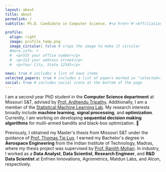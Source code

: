 ```yaml
---
layout: about
title: about
permalink: /
subtitle: Ph.D. Candidate in Computer Science. #<a href='#'>Affiliations</a>. Address. Contacts. Motto. Etc.

profile:
  align: right
  image: profile_temp.png
  image_circular: false # crops the image to make it circular
  #more_info: >
  #  <p>555 your office number</p>
  #  <p>123 your address street</p>
  #  <p>Your City, State 12345</p>

news: true # includes a list of news items
selected_papers: true # includes a list of papers marked as "selected={true}"
social: true # includes social icons at the bottom of the page
---
```


I am a second year PhD student in the **Computer Science department** at Missouri S&T, advised by [Prof. Ardhendu Tripathy](https://astripathy.github.io). Additionally, I am a member of the [Statistical Machine Learning Lab](https://sites.mst.edu/smilelab/). My research interests broadly include **machine learning**, **signal processing**, and **optimization**. Currently, I am working on developing **sequential decision making algorithms** for multi-armed bandits and black-box optimization. 🤖

Previously, I obtained my Master's thesis from Missouri S&T under the guidance of [Prof. Thomas Tie Luo](https://tluocs.github.io). I earned my Bachelor's degree in **Aerospace Engineering** from the Indian Institute of Technology, Madras, where my thesis project was supervised by [Prof. Ranjith Mohan](https://home.iitm.ac.in/ranjith.m/md/ranj.html). In industry, I worked as a **Data Analyst**, **Data Scientist**, **Research Engineer**, and **R&D Data Scientist** at Enfrien Innovations, Agrometrics, Matdun Labs, and Alcon, respectively.
